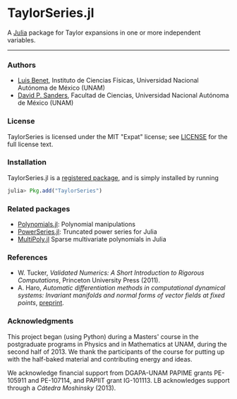 # TaylorSeries.jl

A [Julia](http://julialang.org) package for Taylor expansions in one or more independent variables.

---

### Authors

- [Luis Benet](http://www.cicc.unam.mx/~benet/), Instituto de Ciencias Físicas,
Universidad Nacional Autónoma de México (UNAM)
- [David P. Sanders](http://sistemas.fciencias.unam.mx/~dsanders/), Facultad de Ciencias,
Universidad Nacional Autónoma de México (UNAM)


### License

TaylorSeries is licensed under the MIT "Expat" license; see
[LICENSE](https://github.com/lbenet/TaylorSeries.jl/blob/master/LICENSE.md) for
the full license text.

### Installation

TaylorSeries.jl is a [registered package](http://pkg.julialang.org), and is
simply installed by running

```julia
julia> Pkg.add("TaylorSeries")
```

### Related packages

- [Polynomials.jl](https://github.com/keno/Polynomials.jl): Polynomial
manipulations
- [PowerSeries.jl](https://github.com/jwmerrill/PowerSeries.jl): Truncated
power series for Julia
- [MultiPoly.jl](https://github.com/daviddelaat/MultiPoly.jl) Sparse
multivariate polynomials in Julia

### References

- W. Tucker, *Validated Numerics: A Short Introduction to Rigorous
Computations*, Princeton University Press (2011).
-  A. Haro, *Automatic differentiation methods in computational dynamical
systems: Invariant manifolds and normal forms of vector fields at fixed points*,
[preprint](http://www.maia.ub.es/~alex/admcds/admcds.pdf).

### Acknowledgments

This project began (using Python) during a Masters' course in the postgraduate
programs in Physics and in Mathematics at UNAM, during the second half of 2013.
We thank the participants of the course for putting up with the half-baked
material and contributing energy and ideas.

We acknowledge financial support from DGAPA-UNAM PAPIME grants PE-105911 and
PE-107114, and PAPIIT grant IG-101113. LB acknowledges support through a
*Cátedra Moshinsky* (2013).

